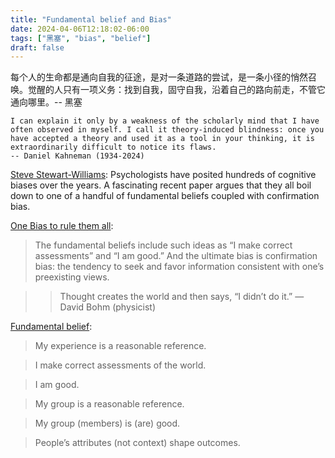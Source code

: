 ```yaml
---
title: "Fundamental belief and Bias"
date: 2024-04-06T12:18:02-06:00
tags: ["黑塞", "bias", "belief"]
draft: false
---
```


每个人的生命都是通向自我的征途，是对一条道路的尝试，是一条小径的悄然召唤。觉醒的人只有一项义务：找到自我，固守自我，沿着自己的路向前走，不管它通向哪里。-- 黑塞

```
I can explain it only by a weakness of the scholarly mind that I have often observed in myself. I call it theory-induced blindness: once you have accepted a theory and used it as a tool in your thinking, it is extraordinarily difficult to notice its flaws.
-- Daniel Kahneman (1934-2024)
```

[Steve Stewart-Williams](https://twitter.com/SteveStuWill/status/1776603981059326084): Psychologists have posited hundreds of cognitive biases over the years. A fascinating recent paper argues that they all boil down to one of a handful of fundamental beliefs coupled with confirmation bias.

[One Bias to rule them all](https://www.stevestewartwilliams.com/p/one-bias-to-rule-them-all):

> The fundamental beliefs include such ideas as “I make correct assessments” and “I am good.” And the ultimate bias is confirmation bias: the tendency to seek and favor information consistent with one’s preexisting views.

>> Thought creates the world and then says, “I didn’t do it.” —David Bohm (physicist)

[Fundamental belief](https://journals.sagepub.com/doi/10.1177/17456916221148147):

> My experience is a reasonable reference.

> I make correct assessments of the world.

> I am good.

> My group is a reasonable reference.

> My group (members) is (are) good.

> People’s attributes (not context) shape outcomes.

